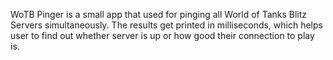 WoTB Pinger is a small app that used for pinging all World of Tanks Blitz Servers
simultaneously. The results get printed in milliseconds, which helps user to find out
whether server is up or how good their connection to play is.